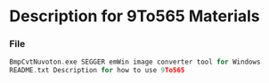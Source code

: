# Description for 9To565 Materials

### File

```c
BmpCvtNuvoton.exe SEGGER emWin image converter tool for Windows
README.txt Description for how to use 9To565
```
